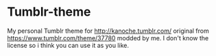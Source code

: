 # Tumblr-theme
My personal Tumblr theme for http://kanoche.tumblr.com/ original from https://www.tumblr.com/theme/37780 modded by me. I don't know the license so i think you can use it as you like.
